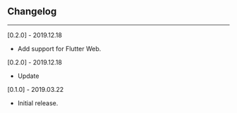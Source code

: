 ## Changelog
--------------------------------------------
[0.2.0] - 2019.12.18

* Add support for Flutter Web.

[0.2.0] - 2019.12.18

* Update

[0.1.0] - 2019.03.22

* Initial release.
